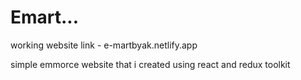 # Emart...
working website link - e-martbyak.netlify.app

simple emmorce website that i created using react and redux toolkit
